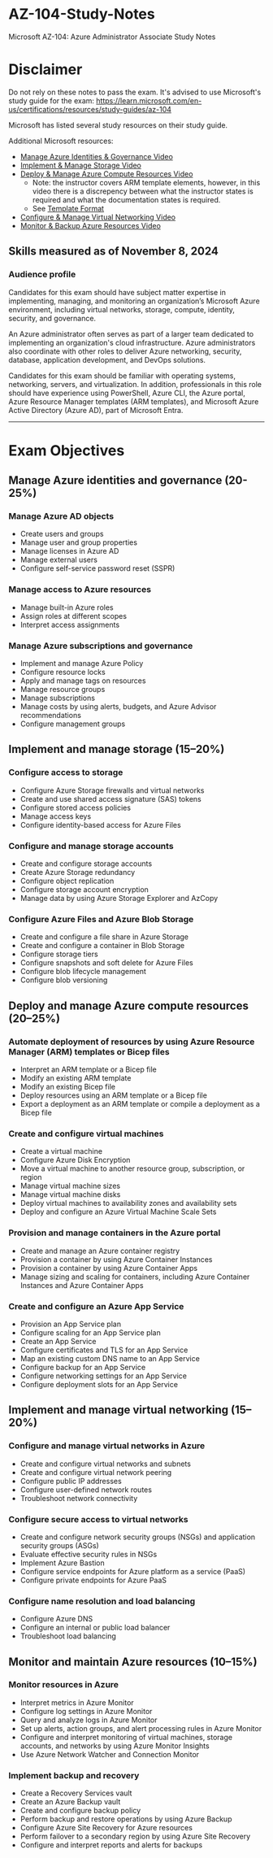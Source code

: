 # AZ-104-Study-Notes
Microsoft AZ-104: Azure Administrator Associate Study Notes

# Disclaimer
Do not rely on these notes to pass the exam. It's advised to use Microsoft's study guide for the exam: https://learn.microsoft.com/en-us/certifications/resources/study-guides/az-104

Microsoft has listed several study resources on their study guide.

Additional Microsoft resources:
- [Manage Azure Identities & Governance Video](https://learn.microsoft.com/en-us/shows/exam-readiness-zone/preparing-for-az-104-manage-azure-identities-and-governance-1-of-5)
- [Implement & Manage Storage Video](https://learn.microsoft.com/en-us/shows/exam-readiness-zone/preparing-for-az-104-implement-and-manage-storage-2-of-5)
- [Deploy & Manage Azure Compute Resources Video](https://learn.microsoft.com/en-us/shows/exam-readiness-zone/preparing-for-az-104-deploy-and-manage-azure-compute-resources-3-of-5)
  - Note: the instructor covers ARM template elements, however, in this video there is a discrepency between what the instructor states is required and what the documentation states is required.
  - See [Template Format](https://learn.microsoft.com/en-us/azure/azure-resource-manager/templates/syntax#template-format)
- [Configure & Manage Virtual Networking Video](https://learn.microsoft.com/en-us/shows/exam-readiness-zone/preparing-for-az-104-configure-and-manage-virtual-networking-4-of-5)
- [Monitor & Backup Azure Resources Video](https://learn.microsoft.com/en-us/shows/exam-readiness-zone/preparing-for-az-104-monitor-and-maintain-azure-resources-5-of-5)

## Skills measured as of November 8, 2024

### Audience profile

Candidates for this exam should have subject matter expertise in implementing, managing, and monitoring an organization’s Microsoft Azure environment, including virtual networks, storage, compute, identity, security, and governance.

An Azure administrator often serves as part of a larger team dedicated to implementing an organization's cloud infrastructure. Azure administrators also coordinate with other roles to deliver Azure networking, security, database, application development, and DevOps solutions.

Candidates for this exam should be familiar with operating systems, networking, servers, and virtualization. In addition, professionals in this role should have experience using PowerShell, Azure CLI, the Azure portal, Azure Resource Manager templates (ARM templates), and Microsoft Azure Active Directory (Azure AD), part of Microsoft Entra.

---

# Exam Objectives

## Manage Azure identities and governance (20-25%)

### Manage Azure AD objects

- Create users and groups
- Manage user and group properties
- Manage licenses in Azure AD
- Manage external users
- Configure self-service password reset (SSPR)

### Manage access to Azure resources

- Manage built-in Azure roles
- Assign roles at different scopes
- Interpret access assignments

### Manage Azure subscriptions and governance

- Implement and manage Azure Policy
- Configure resource locks
- Apply and manage tags on resources
- Manage resource groups
- Manage subscriptions
- Manage costs by using alerts, budgets, and Azure Advisor recommendations
- Configure management groups

## Implement and manage storage (15–20%)

### Configure access to storage

- Configure Azure Storage firewalls and virtual networks
- Create and use shared access signature (SAS) tokens
- Configure stored access policies
- Manage access keys
- Configure identity-based access for Azure Files

### Configure and manage storage accounts

- Create and configure storage accounts
- Create Azure Storage redundancy
- Configure object replication
- Configure storage account encryption
- Manage data by using Azure Storage Explorer and AzCopy

### Configure Azure Files and Azure Blob Storage

- Create and configure a file share in Azure Storage
- Create and configure a container in Blob Storage
- Configure storage tiers
- Configure snapshots and soft delete for Azure Files
- Configure blob lifecycle management
- Configure blob versioning

## Deploy and manage Azure compute resources (20–25%)

### Automate deployment of resources by using Azure Resource Manager (ARM) templates or Bicep files

- Interpret an ARM template or a Bicep file
- Modify an existing ARM template
- Modify an existing Bicep file
- Deploy resources using an ARM template or a Bicep file
- Export a deployment as an ARM template or compile a deployment as a Bicep file

### Create and configure virtual machines

- Create a virtual machine
- Configure Azure Disk Encryption
- Move a virtual machine to another resource group, subscription, or region
- Manage virtual machine sizes
- Manage virtual machine disks
- Deploy virtual machines to availability zones and availability sets
- Deploy and configure an Azure Virtual Machine Scale Sets

### Provision and manage containers in the Azure portal

- Create and manage an Azure container registry
- Provision a container by using Azure Container Instances
- Provision a container by using Azure Container Apps
- Manage sizing and scaling for containers, including Azure Container Instances and Azure Container Apps

### Create and configure an Azure App Service

- Provision an App Service plan
- Configure scaling for an App Service plan
- Create an App Service
- Configure certificates and TLS for an App Service
- Map an existing custom DNS name to an App Service
- Configure backup for an App Service
- Configure networking settings for an App Service
- Configure deployment slots for an App Service

## Implement and manage virtual networking (15–20%)

### Configure and manage virtual networks in Azure

- Create and configure virtual networks and subnets
- Create and configure virtual network peering
- Configure public IP addresses
- Configure user-defined network routes
- Troubleshoot network connectivity

### Configure secure access to virtual networks

- Create and configure network security groups (NSGs) and application security groups (ASGs)
- Evaluate effective security rules in NSGs
- Implement Azure Bastion
- Configure service endpoints for Azure platform as a service (PaaS)
- Configure private endpoints for Azure PaaS

### Configure name resolution and load balancing

- Configure Azure DNS
- Configure an internal or public load balancer
- Troubleshoot load balancing

## Monitor and maintain Azure resources (10–15%)

### Monitor resources in Azure

- Interpret metrics in Azure Monitor
- Configure log settings in Azure Monitor
- Query and analyze logs in Azure Monitor
- Set up alerts, action groups, and alert processing rules in Azure Monitor
- Configure and interpret monitoring of virtual machines, storage accounts, and networks by using Azure Monitor Insights
- Use Azure Network Watcher and Connection Monitor

### Implement backup and recovery

- Create a Recovery Services vault
- Create an Azure Backup vault
- Create and configure backup policy
- Perform backup and restore operations by using Azure Backup
- Configure Azure Site Recovery for Azure resources
- Perform failover to a secondary region by using Azure Site Recovery
- Configure and interpret reports and alerts for backups
